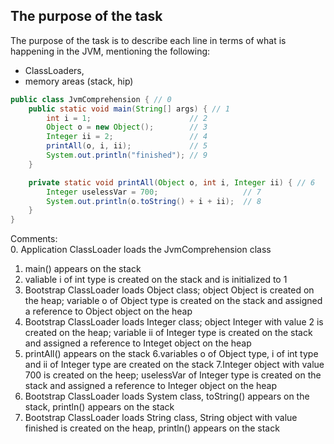 ## The purpose of the task
The purpose of the task is to describe each line in terms of what is happening in the JVM, mentioning the following:
- ClassLoaders,
- memory areas (stack, hip)
```java
public class JvmComprehension { // 0
    public static void main(String[] args) { // 1
        int i = 1;                      // 2
        Object o = new Object();        // 3
        Integer ii = 2;                 // 4
        printAll(o, i, ii);             // 5
        System.out.println("finished"); // 9
    }

    private static void printAll(Object o, int i, Integer ii) { // 6
        Integer uselessVar = 700;                   // 7
        System.out.println(o.toString() + i + ii);  // 8
    }
}
```
Comments:  
0. Application ClassLoader loads the JvmComprehension class
1. main() appears on the stack
2. valiable i of int type is created on the stack and is initialized to 1
3. Bootstrap ClassLoader loads Object class; object Object is created on the heap; variable o of Object type is created on the stack
and assigned a reference to Object object on the heap
4. Bootstrap ClassLoader loads Integer class; object Integer with value 2 is created on the heap; variable ii of Integer type is created on the stack and assigned a reference to Integet object on the heap
5. printAll() appears on the stack
6.variables o of Object type, i of int type and ii of Integer type are created on the stack
7.Integer object with value 700 is created on the heep; uselessVar of Integer type is created on the stack and assigned a reference to Integer object on the heap
8. Bootstrap ClassLoader loads System class, toString() appears on the stack, println() appears on the stack
9. Bootstrap ClassLoader loads String class, String object with value finished is created on the heap, println() appears on the stack
